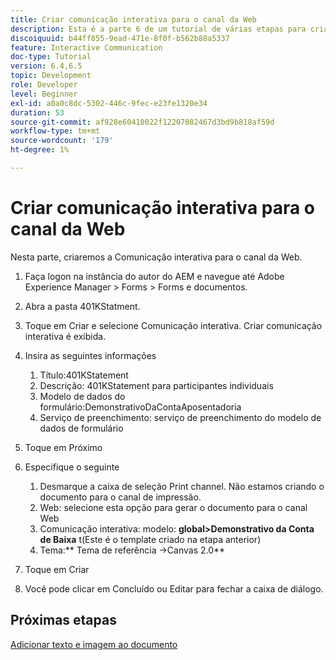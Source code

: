 ```yaml
---
title: Criar comunicação interativa para o canal da Web
description: Esta é a parte 6 de um tutorial de várias etapas para criar seu primeiro documento de comunicações interativas. Nesta parte, criaremos a Comunicação interativa para o canal da Web.
discoiquuid: b44ff855-9ead-471e-8f0f-b562b88a5337
feature: Interactive Communication
doc-type: Tutorial
version: 6.4,6.5
topic: Development
role: Developer
level: Beginner
exl-id: a0a0c8dc-5302-446c-9fec-e23fe1320e34
duration: 53
source-git-commit: af928e60410022f12207082467d3bd9b818af59d
workflow-type: tm+mt
source-wordcount: '179'
ht-degree: 1%

---
```


# Criar comunicação interativa para o canal da Web

Nesta parte, criaremos a Comunicação interativa para o canal da Web.

1. Faça logon na instância do autor do AEM e navegue até Adobe Experience Manager > Forms > Forms e documentos.
1. Abra a pasta 401KStatment.
1. Toque em Criar e selecione Comunicação interativa. Criar comunicação interativa é exibida.
1. Insira as seguintes informações

   1. Título:401KStatement
   1. Descrição: 401KStatement para participantes individuais
   1. Modelo de dados do formulário:DemonstrativoDaContaAposentadoria
   1. Serviço de preenchimento: serviço de preenchimento do modelo de dados de formulário

1. Toque em Próximo
1. Especifique o seguinte

   1. Desmarque a caixa de seleção Print channel. Não estamos criando o documento para o canal de impressão.
   1. Web: selecione esta opção para gerar o documento para o canal Web
   1. Comunicação interativa: modelo: **global>Demonstrativo da Conta de Baixa** t(Este é o template criado na etapa anterior)
   1. Tema:** Tema de referência ->Canvas 2.0**

1. Toque em Criar
1. Você pode clicar em Concluído ou Editar para fechar a caixa de diálogo.

## Próximas etapas

[Adicionar texto e imagem ao documento](./partseven.md)
